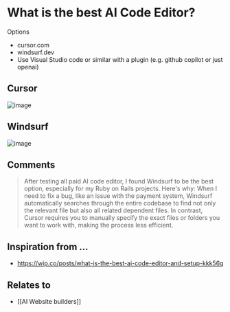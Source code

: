 # What is the best AI Code Editor?

Options

- cursor.com
- windsurf.dev
- Use Visual Studio code or similar with a plugin (e.g. github copilot or just openai)

## Cursor

![image](https://github.com/user-attachments/assets/75cfb5ef-d1d8-4d7d-bc6a-57d478b085ab)

## Windsurf

![image](https://github.com/user-attachments/assets/92571fdd-ff5c-467a-bc56-f2b3aac1ffe9)

## Comments

> After testing all paid AI code editor, I found Windsurf to be the best option, especially for my Ruby on Rails projects. Here's why: When I need to fix a bug, like an issue with the payment system, Windsurf automatically searches through the entire codebase to find not only the relevant file but also all related dependent files. In contrast, Cursor requires you to manually specify the exact files or folders you want to work with, making the process less efficient.

## Inspiration from ...

- https://wip.co/posts/what-is-the-best-ai-code-editor-and-setup-kkk56q


## Relates to

- [[AI Website builders]]
